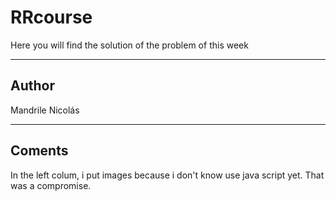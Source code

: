 # RRcourse
Here you will find the solution of the problem of this week

---
## Author
Mandrile Nicolás

---
## Coments
In the left colum, i put images because i don't know use java script yet. That was a compromise.

